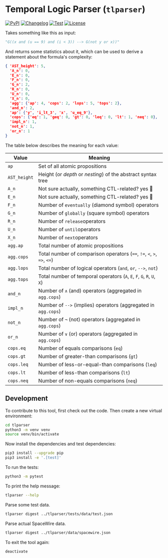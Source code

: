 # Temporal Logic Parser (`tlparser`)

[![PyPI](https://img.shields.io/pypi/v/tlparser.svg)](https://pypi.org/project/tlparser/)
[![Changelog](https://img.shields.io/github/v/release/RomanBoegli/tlparser?include_prereleases&label=changelog)](https://github.com/RomanBoegli/tlparser/releases)
[![Test](https://github.com/RomanBoegli/tlparser/actions/workflows/test.yml/badge.svg)](https://github.com/RomanBoegli/tlparser/actions/workflows/test.yml)
[![License](https://img.shields.io/badge/license-MIT-blue.svg)](https://github.com/RomanBoegli/tlparser/blob/master/LICENSE)

Takes something like this as input:

```python
"G((x and (u == 9) and (i < 3)) --> G(not y or x))"
```

And returns some statistics about it, which can be used to derive a statement about the formula's complexity:

```json
{ 'AST_height': 5,
  'A_n': 0,
  'E_n': 0,
  'F_n': 0,
  'G_n': 2,
  'R_n': 0,
  'U_n': 0,
  'X_n': 0,
  'agg': {'ap': 4, 'cops': 2, 'lops': 5, 'tops': 2},
  'and_n': 2,
  'ap': {'y', 'i_lt_3', 'x', 'u_eq_9'},
  'cops': {'eq': 1, 'geq': 0, 'gt': 0, 'leq': 0, 'lt': 1, 'neq': 0},
  'impl_n': 1,
  'not_n': 1,
  'or_n': 1
}
```

The table below describes the meaning for each value:

Value | Meaning
------|---------
`ap` | Set of all atomic propositions
`AST_height` | Height (or *depth* or *nesting*) of the abstract syntax tree
`A_n` | Not sure actually, something CTL-related? yes 🚧
`E_n` | Not sure actually, something CTL-related? yes 🚧
`F_n` | Number of `eventually` (diamond symbol) operators
`G_n` | Number of `globally` (square symbol) operators
`R_n` | Number of `release`operators
`U_n` | Number of `until`operators
`X_n` | Number of `next`operators
`agg.ap` | Total number of atomic propositions
`agg.cops` | Total number of comparison operators (`==`, `!=`, `<`, `>`, `=>`, `<=`)
`agg.lops` | Total number of logical operators (`and`, `or`, `-->`, `not`)
`agg.tops` | Total number of temporal operators (`A`, `E`, `F`, `G`, `R`, `U`, `X`)
`and_n` | Number of `∧` (and) operators (aggregated in `agg.cops`)
`impl_n` | Number of `-->` (implies) operators (aggregated in `agg.cops`)
`not_n` | Number of `¬` (not) operators (aggregated in `agg.cops`)
`or_n` | Number of `∨` (or) operators (aggregated in `agg.cops`)
`cops.eq` | Number of equals comparisons (`eq`)
`cops.gt` | Number of greater-than comparisons (`gt`)
`cops.leq` | Number of less-or-equal-than comparisons (`leq`)
`cops.lt` | Number of less-than comparisons (`lt`)
`cops.neq` | Number of non-equals comparisons (`neq`)

<!-- 
## Installation

Install this tool using `pip`:
```bash
pip install tlparser
``` 

## Usage

For help, run:

```bash
tlparser --help
```

You can also use:
```bash
python3 -m tlparser --help
```
-->

## Development

To contribute to this tool, first check out the code.
Then create a new virtual environment:

```bash
cd tlparser
python3 -m venv venv
source venv/bin/activate
```

Now install the dependencies and test dependencies:

```bash
pip3 install --upgrade pip
pip3 install -e '.[test]'
```

To run the tests:

```bash
python3 -m pytest
```

To print the help message:

```bash
tlparser --help
```

Parse some test data.

```bash
tlparser digest ../tlparser/tests/data/test.json
```

Parse actual SpaceWire data.

```bash
tlparser digest ../tlparser/data/spacewire.json
```

To exit the tool again:

```bash
deactivate
```
